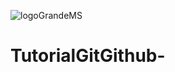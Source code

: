 ![logoGrandeMS](https://user-images.githubusercontent.com/76848356/111886558-40890080-89ad-11eb-8e1f-daf97c2aa904.jpg)
# TutorialGitGithub-
